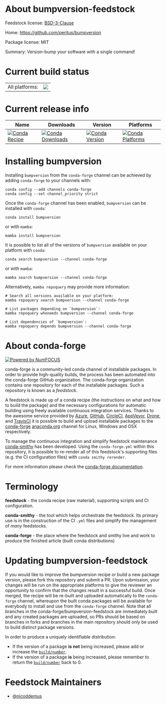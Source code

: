 About bumpversion-feedstock
===========================

Feedstock license: [BSD-3-Clause](https://github.com/conda-forge/bumpversion-feedstock/blob/main/LICENSE.txt)

Home: https://github.com/peritus/bumpversion

Package license: MIT

Summary: Version-bump your software with a single command!

Current build status
====================


<table><tr><td>All platforms:</td>
    <td>
      <a href="https://dev.azure.com/conda-forge/feedstock-builds/_build/latest?definitionId=115&branchName=main">
        <img src="https://dev.azure.com/conda-forge/feedstock-builds/_apis/build/status/bumpversion-feedstock?branchName=main">
      </a>
    </td>
  </tr>
</table>

Current release info
====================

| Name | Downloads | Version | Platforms |
| --- | --- | --- | --- |
| [![Conda Recipe](https://img.shields.io/badge/recipe-bumpversion-green.svg)](https://anaconda.org/conda-forge/bumpversion) | [![Conda Downloads](https://img.shields.io/conda/dn/conda-forge/bumpversion.svg)](https://anaconda.org/conda-forge/bumpversion) | [![Conda Version](https://img.shields.io/conda/vn/conda-forge/bumpversion.svg)](https://anaconda.org/conda-forge/bumpversion) | [![Conda Platforms](https://img.shields.io/conda/pn/conda-forge/bumpversion.svg)](https://anaconda.org/conda-forge/bumpversion) |

Installing bumpversion
======================

Installing `bumpversion` from the `conda-forge` channel can be achieved by adding `conda-forge` to your channels with:

```
conda config --add channels conda-forge
conda config --set channel_priority strict
```

Once the `conda-forge` channel has been enabled, `bumpversion` can be installed with `conda`:

```
conda install bumpversion
```

or with `mamba`:

```
mamba install bumpversion
```

It is possible to list all of the versions of `bumpversion` available on your platform with `conda`:

```
conda search bumpversion --channel conda-forge
```

or with `mamba`:

```
mamba search bumpversion --channel conda-forge
```

Alternatively, `mamba repoquery` may provide more information:

```
# Search all versions available on your platform:
mamba repoquery search bumpversion --channel conda-forge

# List packages depending on `bumpversion`:
mamba repoquery whoneeds bumpversion --channel conda-forge

# List dependencies of `bumpversion`:
mamba repoquery depends bumpversion --channel conda-forge
```


About conda-forge
=================

[![Powered by
NumFOCUS](https://img.shields.io/badge/powered%20by-NumFOCUS-orange.svg?style=flat&colorA=E1523D&colorB=007D8A)](https://numfocus.org)

conda-forge is a community-led conda channel of installable packages.
In order to provide high-quality builds, the process has been automated into the
conda-forge GitHub organization. The conda-forge organization contains one repository
for each of the installable packages. Such a repository is known as a *feedstock*.

A feedstock is made up of a conda recipe (the instructions on what and how to build
the package) and the necessary configurations for automatic building using freely
available continuous integration services. Thanks to the awesome service provided by
[Azure](https://azure.microsoft.com/en-us/services/devops/), [GitHub](https://github.com/),
[CircleCI](https://circleci.com/), [AppVeyor](https://www.appveyor.com/),
[Drone](https://cloud.drone.io/welcome), and [TravisCI](https://travis-ci.com/)
it is possible to build and upload installable packages to the
[conda-forge](https://anaconda.org/conda-forge) [anaconda.org](https://anaconda.org/)
channel for Linux, Windows and OSX respectively.

To manage the continuous integration and simplify feedstock maintenance
[conda-smithy](https://github.com/conda-forge/conda-smithy) has been developed.
Using the ``conda-forge.yml`` within this repository, it is possible to re-render all of
this feedstock's supporting files (e.g. the CI configuration files) with ``conda smithy rerender``.

For more information please check the [conda-forge documentation](https://conda-forge.org/docs/).

Terminology
===========

**feedstock** - the conda recipe (raw material), supporting scripts and CI configuration.

**conda-smithy** - the tool which helps orchestrate the feedstock.
                   Its primary use is in the construction of the CI ``.yml`` files
                   and simplify the management of *many* feedstocks.

**conda-forge** - the place where the feedstock and smithy live and work to
                  produce the finished article (built conda distributions)


Updating bumpversion-feedstock
==============================

If you would like to improve the bumpversion recipe or build a new
package version, please fork this repository and submit a PR. Upon submission,
your changes will be run on the appropriate platforms to give the reviewer an
opportunity to confirm that the changes result in a successful build. Once
merged, the recipe will be re-built and uploaded automatically to the
`conda-forge` channel, whereupon the built conda packages will be available for
everybody to install and use from the `conda-forge` channel.
Note that all branches in the conda-forge/bumpversion-feedstock are
immediately built and any created packages are uploaded, so PRs should be based
on branches in forks and branches in the main repository should only be used to
build distinct package versions.

In order to produce a uniquely identifiable distribution:
 * If the version of a package **is not** being increased, please add or increase
   the [``build/number``](https://docs.conda.io/projects/conda-build/en/latest/resources/define-metadata.html#build-number-and-string).
 * If the version of a package **is** being increased, please remember to return
   the [``build/number``](https://docs.conda.io/projects/conda-build/en/latest/resources/define-metadata.html#build-number-and-string)
   back to 0.

Feedstock Maintainers
=====================

* [@nicoddemus](https://github.com/nicoddemus/)

